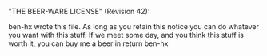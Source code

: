  "THE BEER-WARE LICENSE" (Revision 42):

 ben-hx wrote this file. As long as you retain this notice you
 can do whatever you want with this stuff. If we meet some day, and you think
 this stuff is worth it, you can buy me a beer in return ben-hx

